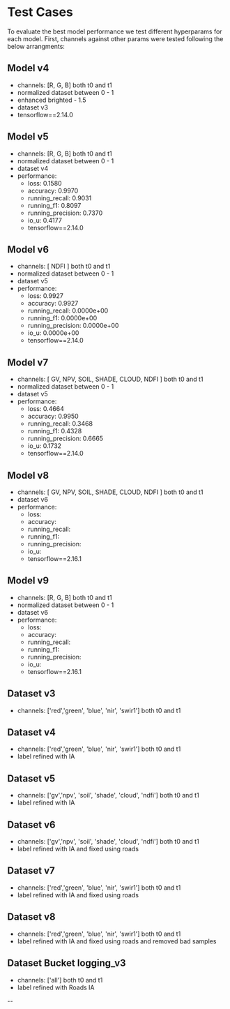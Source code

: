 # Test Cases


To evaluate the best model performance we test different hyperparams for each model. First, channels against other params were tested following the below arrangments:

## Model v4
- channels: [R, G, B] both t0 and t1
- normalized dataset between 0 - 1
- enhanced brighted - 1.5
- dataset v3
- tensorflow==2.14.0

## Model v5
- channels: [R, G, B] both t0 and t1
- normalized dataset between 0 - 1
- dataset v4
- performance: 
    - loss: 0.1580 
    - accuracy: 0.9970 
    - running_recall: 0.9031 
    - running_f1: 0.8097 
    - running_precision: 0.7370 
    - io_u: 0.4177
    - tensorflow==2.14.0

## Model v6
- channels: [ NDFI ] both t0 and t1
- normalized dataset between 0 - 1
- dataset v5
- performance: 
    - loss: 0.9927
    - accuracy: 0.9927 
    - running_recall: 0.0000e+00
    - running_f1: 0.0000e+00
    - running_precision: 0.0000e+00 
    - io_u: 0.0000e+00
    - tensorflow==2.14.0


## Model v7
- channels: [ GV, NPV, SOIL, SHADE, CLOUD, NDFI ] both t0 and t1
- normalized dataset between 0 - 1
- dataset v5
- performance: 
    - loss: 0.4664
    - accuracy: 0.9950 
    - running_recall: 0.3468
    - running_f1: 0.4328
    - running_precision: 0.6665
    - io_u: 0.1732
    - tensorflow==2.14.0

## Model v8
- channels: [ GV, NPV, SOIL, SHADE, CLOUD, NDFI ] both t0 and t1
- dataset v6
- performance: 
    - loss: 
    - accuracy:  
    - running_recall: 
    - running_f1: 
    - running_precision: 
    - io_u: 
    - tensorflow==2.16.1

## Model v9
- channels: [R, G, B] both t0 and t1
- normalized dataset between 0 - 1
- dataset v6
- performance: 
    - loss: 
    - accuracy:  
    - running_recall: 
    - running_f1: 
    - running_precision: 
    - io_u: 
    - tensorflow==2.16.1

## Dataset v3
- channels: ['red','green', 'blue', 'nir', 'swir1'] both t0 and t1

## Dataset v4
- channels: ['red','green', 'blue', 'nir', 'swir1'] both t0 and t1
- label refined with IA

## Dataset v5
- channels: ['gv','npv', 'soil', 'shade', 'cloud', 'ndfi'] both t0 and t1
- label refined with IA






## Dataset v6
- channels: ['gv','npv', 'soil', 'shade', 'cloud', 'ndfi'] both t0 and t1
- label refined with IA and fixed using roads

## Dataset v7
- channels: ['red','green', 'blue', 'nir', 'swir1'] both t0 and t1
- label refined with IA and fixed using roads

## Dataset v8
- channels: ['red','green', 'blue', 'nir', 'swir1'] both t0 and t1
- label refined with IA and fixed using roads and removed bad samples

## Dataset Bucket logging_v3
- channels: ['all'] both t0 and t1
- label refined with Roads IA


--